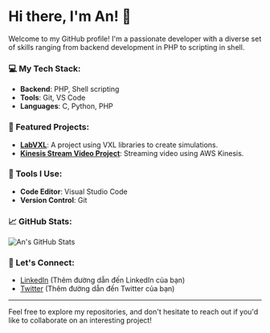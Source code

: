 # Hi there, I'm An! 👋

Welcome to my GitHub profile! I'm a passionate developer with a diverse set of skills ranging from backend development in PHP to scripting in shell.

### 💻 My Tech Stack:

- **Backend**: PHP, Shell scripting
- **Tools**: Git, VS Code
- **Languages**: C, Python, PHP

### 🌟 Featured Projects:

- [**LabVXL**](https://github.com/iAstronaut/LabVXL): A project using VXL libraries to create simulations.
- [**Kinesis Stream Video Project**](https://github.com/iAstronaut/Kinesis-Stream-Video-Project): Streaming video using AWS Kinesis.

### 🔧 Tools I Use:

- **Code Editor**: Visual Studio Code
- **Version Control**: Git

### 📈 GitHub Stats:

![An's GitHub Stats](https://github-readme-stats.vercel.app/api?username=iAstronaut&show_icons=true&theme=radical)

### 🔗 Let's Connect:

- [LinkedIn](#) (Thêm đường dẫn đến LinkedIn của bạn)
- [Twitter](#) (Thêm đường dẫn đến Twitter của bạn)

---

Feel free to explore my repositories, and don't hesitate to reach out if you'd like to collaborate on an interesting project!

